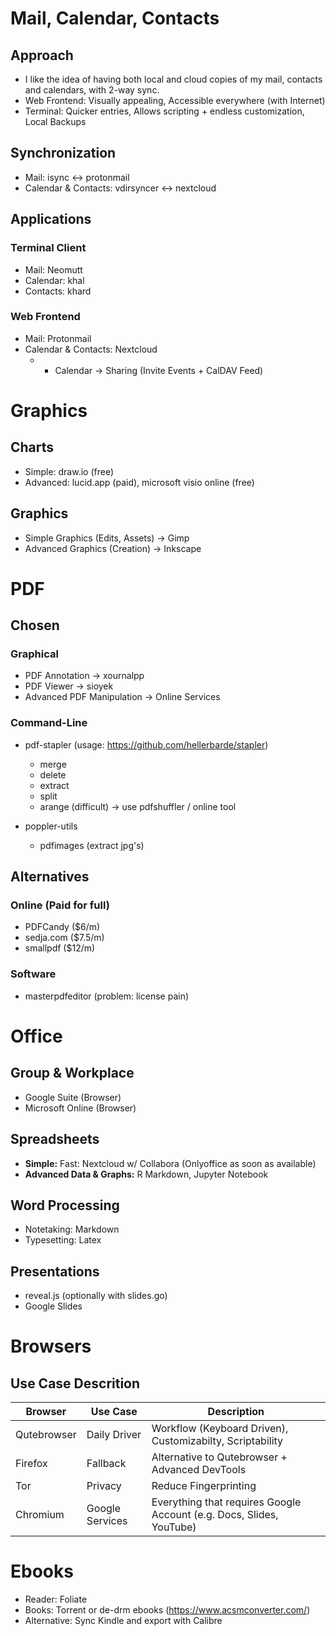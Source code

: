 # Mail, Calendar, Contacts
## Approach
- I like the idea of having both local and cloud copies of my mail, contacts and calendars, with 2-way sync. 
- Web Frontend: Visually appealing, Accessible everywhere (with Internet)
- Terminal: Quicker entries, Allows scripting + endless customization, Local Backups

## Synchronization
- Mail: isync <-> protonmail
- Calendar & Contacts: vdirsyncer <-> nextcloud

## Applications

### Terminal Client
- Mail: Neomutt
- Calendar: khal
- Contacts: khard

### Web Frontend
- Mail: Protonmail
- Calendar & Contacts: Nextcloud 
	- + Calendar -> Sharing (Invite Events + CalDAV Feed)

# Graphics
## Charts
- Simple: draw.io (free)
- Advanced: lucid.app (paid), microsoft visio online (free)

## Graphics
- Simple Graphics (Edits, Assets)	-> Gimp
- Advanced Graphics (Creation)		-> Inkscape

# PDF
## Chosen
### Graphical
- PDF Annotation					-> xournalpp
- PDF Viewer						-> sioyek
- Advanced PDF Manipulation			-> Online Services

### Command-Line 
- pdf-stapler (usage: https://github.com/hellerbarde/stapler)
	- merge
	- delete
	- extract
	- split
	- arange (difficult) -> use pdfshuffler / online tool

- poppler-utils
	- pdfimages (extract jpg's)


## Alternatives
### Online (Paid for full)
- PDFCandy							($6/m)
- sedja.com							($7.5/m)
- smallpdf							($12/m)

### Software
- masterpdfeditor					(problem: license pain)

# Office
## Group & Workplace
- Google Suite (Browser)
- Microsoft Online (Browser)

## Spreadsheets
- **Simple:** Fast: Nextcloud w/ Collabora (Onlyoffice as soon as available)
- **Advanced Data & Graphs:** R Markdown, Jupyter Notebook

## Word Processing
- Notetaking: Markdown
- Typesetting: Latex

## Presentations
- reveal.js (optionally with slides.go)
- Google Slides

# Browsers
## Use Case Descrition
| Browser     | Use Case        | Description                                                          |
| ---         | ---             | ---                                                                  |
| Qutebrowser | Daily Driver    | Workflow (Keyboard Driven), Customizabilty, Scriptability            |
| Firefox     | Fallback        | Alternative to Qutebrowser + Advanced DevTools                       |
| Tor         | Privacy         | Reduce Fingerprinting                                                |
| Chromium    | Google Services | Everything that requires Google Account (e.g. Docs, Slides, YouTube) |

# Ebooks
- Reader: Foliate
- Books: Torrent or de-drm ebooks (https://www.acsmconverter.com/)
- Alternative: Sync Kindle and export with Calibre
